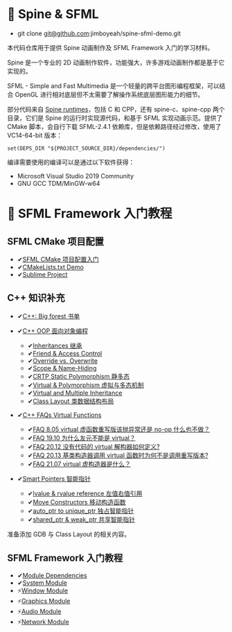 # 🚩 Spine & SFML
- git clone git@github.com:jimboyeah/spine-sfml-demo.git

本代码仓库用于提供 Spine 动画制作及 SFML Framework 入门的学习材料。

Spine 是一个专业的 2D 动画制作软件，功能强大，许多游戏动画制作都是基于它实现的。

SFML - Simple and Fast Multimedia 是一个轻量的跨平台图形编程框架，可以结合 OpenGL 进行相对底层但不太需要了解操作系统底层图形能力的细节。

部分代码来自 [Spine runtimes](https://github.com/EsotericSoftware/spine-runtimes)，包括 C 和 CPP，还有 spine-c、spine-cpp 两个目录，它们是 Spine 的运行时实现源代码，和基于 SFML 实现动画示范。提供了 CMake 脚本，会自行下载 SFML-2.4.1 依赖库，但是依赖路径经过修改，使用了 VC14-64-bit 版本：

    set(DEPS_DIR "${PROJECT_SOURCE_DIR}/dependencies/")

编译需要使用的编译可以是通过以下软件获得：

- Microsoft Visual Studio 2019 Community
- GNU GCC TDM/MinGW-w64


# 🚩 SFML Framework 入门教程

## SFML CMake 项目配置

- ✔[SFML CMake 项目配置入门](./SFML-tutorials-cmake.md)
- ✔[CMakeLists.txt Demo](./SFML-tutorials-cmake.md#-cmakeliststxt-demo)
- ✔[Sublime Project](./SFML-tutorials-cmake.md#-sublime-project)

## C++ 知识补充

- ✔[C++: Big forest 书单](/SFML-tuorials-Big-forest.md)
- ✔[C++ OOP 面向对象编程](./SFML-tuorials-cpp.md)

    - ✔[Inheritances 继承](./SFML-tuorials-cpp.md#-Inheritances-继承)
    - ✔[Friend & Access Control](./SFML-tuorials-cpp.md#-Friend--Access-Control)
    - ✔[Override vs. Overwrite](./SFML-tuorials-cpp.md#-Override-vs-Overwrite)
    - ✔[Scope & Name-Hiding](./SFML-tuorials-cpp.md#-Scope-&-Name-Hiding)
    - ✔[CRTP Static Polymorphism 静多态](./SFML-tuorials-cpp.md#-CRTP-Static-Polymorphism-静多态)
    - ✔[Virtual & Polymorphism 虚拟与多态机制](./SFML-tuorials-cpp.md#-Virtual-&-Polymorphism-虚拟与多态机制)
    - ✔[Virtual and Multiple Inheritance](./SFML-tuorials-cpp.md#-Virtual-and-Multiple-Inheritance)
    - ✔[Class Layout 类数据结构布局](./SFML-tuorials-cpp.md#-Class-Layout-类数据结构布局)

- ✔[C++ FAQs Virtual Functions](SFML-tuorials-cpp-faqs.md#-C++-FAQs-Virtual-Functions)

    - ✔[FAQ 8.05 virtual 虚函数重写版该抛异常还是 no-op 什么也不做？](SFML-tuorials-cpp-faqs.md#-FAQ-805-virtual-虚函数重写版该抛异常还是-no-op-什么也不做)
    - ✔[FAQ 19.10 为什么友元不能是 virtual？](SFML-tuorials-cpp-faqs.md#-FAQ-1910-为什么友元不能是-virtual)
    - ✔[FAQ 20.12 没有代码的 virtual 解构器如何定义?](SFML-tuorials-cpp-faqs.md#-FAQ-2012-没有代码的-virtual-解构器如何定义)
    - ✔[FAQ 20.13 基类构造器调用 virtual 函数时为何不是调用重写版本?](SFML-tuorials-cpp-faqs.md#-FAQ-2013-基类构造器调用-virtual-函数时为何不是调用重写版本)
    - ✔[FAQ 21.07 virtual 虚构造器是什么？](SFML-tuorials-cpp-faqs.md#-FAQ-2107-virtual-虚构造器是什么)

- ✔[Smart Pointers 智能指针](./SFML-tuorials-smart-pointer.md#-Smart-Pointers)

    - ✔[lvalue & rvalue reference 左值右值引用](./SFML-tuorials-smart-pointer.md#-lvalue--rvalue-reference)
    - ✔[Move Constructors 移动构造函数](./SFML-tuorials-smart-pointer.md#-Move-Constructors)
    - ✔[auto_ptr to unique_ptr 独占智能指针](./SFML-tuorials-smart-pointer.md#-auto_ptr-to-unique_ptr)
    - ✔[shared_ptr & weak_ptr 共享智能指针](./SFML-tuorials-smart-pointer.md#-shared_ptr--weak_ptr-共享智能指针)

准备添加 GDB 与 Class Layout 的相关内容。

## SFML Framework 入门教程

- ✔[Module Dependencies](./SFML-tuorials-modules.md)
- ✔[System Module](./SFML-tuorials-system.md)
- ⚡[Window Module](./#-to-be-continue)
- ⚡[Graphics Module](./#-to-be-continue)
- ⚡[Audio Module](./#-to-be-continue)
- ⚡[Network Module](./#-to-be-continue)
